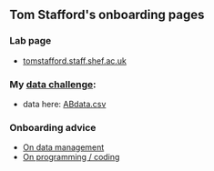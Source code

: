 ## Tom Stafford's onboarding pages
	
### Lab page

* [tomstafford.staff.shef.ac.uk](http://www.tomstafford.staff.shef.ac.uk/)


### My [data challenge](data_challenge.md):

* data here: [ABdata.csv](ABdata.csv)

### Onboarding advice

* [On data management](data.md)
* [On programming / coding](code.md)
